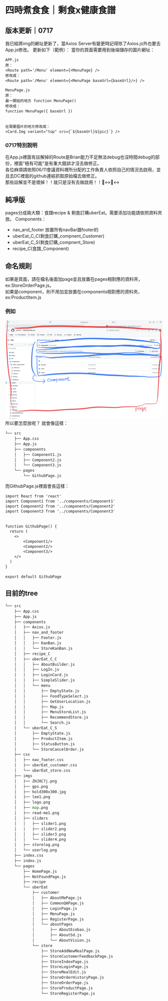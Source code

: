 # 四時煮食食｜剩食x健康食譜

## 版本更新｜0717
我已經將img的網址更新了，當Axios Server有變更時記得除了Axios.js外也要去App.js修改。
更新如下（範例）：
當你的頁面需要用到後端儲存的圖片網址：
```react
APP.js
原：
<Route path='/Menu' element={<MenuPage} />
修改成：
<Route path='/Menu' element={<MenuPage baseUrl={baseUrl}/>} />
```
```react
MenuPage.js
原：
最一開始的地方 function MenuPage() 
修改成：
function MenuPage({ baseUrl }) 


在需要圖片的地方修改成：
<Card.Img variant="top" src={`${baseUrl}${pic}`} />
```

### 0717特別說明
在App.js裡面有註解掉的Route是Brian能力不足無法debug也沒時間debug的部份，裡面"極有可能"是有重大錯誤才沒去做修正。<br/>
各位麻煩請依照06/11會議資料裡所分配的工作負責人依照自己的情況去啟用，並且去DC裡面的github連結抓取原始檔去做修正。<br/>
那些註解並不是壞掉！！就只是沒有去做啟用！！🙂‍↔️🙂‍↔️


## 純凈版

pages分成兩大類：食譜recipe & 剩食訂購uberEat。需要添加功能請依照資料夾放。
Components：
* nav_and_footer
放置所有navBar跟footer的
* uberEat_C_C(剩食訂購_compnent_Customer)
* uberEat_C_S(剩食訂購_compnent_Store)
* recipe_C(食譜_Component)

## 命名規則

如果是頁面，請在檔名後面加page並且放置在pages相對應的資料夾，ex:StoreOrderPage.js。<br/>
如果是component，則不用加並放置在components相對應的資料夾，ex:ProductItem.js
### 例如
![命名規則](src/imgs/read-me1.png)
所以要怎麼放呢？
就會像這樣：
```python
└── src
    ├── App.css
    ├── App.js
    ├── components
    │   ├── Component1.js
    │   ├── Component2.js
    │   └── Component3.js
    └── pages
        └── GithubPage.js
```
而GithubPage.js裡面會長這樣：

```react
import React from 'react'
import Component1 from '../components/Component1'
import Component2 from '../components/Component2'
import Component3 from '../components/Component3'


function GithubPage() {
  return (
    <>
        <Component1/>
        <Component2/>
        <Component3/>
    </>
  )
}

export default GithubPage

```

## 目前的tree
```python
└── src
    ├── App.css
    ├── App.js
    ├── components
    │   ├── Axios.js
    │   ├── nav_and_footer
    │   │   ├── Footer.js
    │   │   ├── KanBan.js
    │   │   └── StoreKanBan.js
    │   ├── recipe_C
    │   ├── uberEat_C_C
    │   │   ├── AboutBuilder.js
    │   │   ├── LogIn.js
    │   │   ├── LoginCard.js
    │   │   ├── SimpleSlider.js
    │   │   └── menu
    │   │       ├── EmptyState.js
    │   │       ├── FoodTypeSelect.js
    │   │       ├── GetUserLocation.js
    │   │       ├── Map.js
    │   │       ├── MenuStoreList.js
    │   │       ├── RecommendStore.js
    │   │       └── Search.js
    │   └── uberEat_C_S
    │       ├── EmptyState.js
    │       ├── ProductItem.js
    │       ├── StatusButton.js
    │       └── StoreCancelOrder.js
    ├── css
    │   ├── nav_footer.css
    │   ├── uberEat_customer.css
    │   └── uberEat_store.css
    ├── imgs
    │   ├── ZHJ8C7j.png
    │   ├── gps.png
    │   ├── hold300x300.jpg
    │   ├── lee1.png
    │   ├── logo.png
    │   ├── map.png
    │   ├── read-me1.png
    │   ├── sliders
    │   │   ├── slider1.png
    │   │   ├── slider2.png
    │   │   ├── slider3.png
    │   │   └── slider4.png
    │   ├── storelog.png
    │   └── userlog.png
    ├── index.css
    ├── index.js
    └── pages
        ├── HomePage.js
        ├── NotFoundPage.js
        ├── recipe
        └── uberEat
            ├── customer
            │   ├── AboutMePage.js
            │   ├── CommonQAPage.js
            │   ├── LoginPage.js
            │   ├── MenuPage.js
            │   ├── RegisterPage.js
            │   └── aboutPages
            │       ├── AboutEcobao.js
            │       ├── AboutSd.js
            │       └── AboutVision.js
            └── store
                ├── StoreAddNewMealPage.js
                ├── StoreCustomerFeedbackPage.js
                ├── StoreIndexPage.js
                ├── StoreLoginPage.js
                ├── StoreMealEdit.js
                ├── StoreOrderHistoryPage.js
                ├── StoreOrderPage.js
                ├── StoreProductPage.js
                └── StoreRegisterPage.js
```